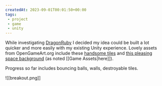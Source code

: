 ```yaml
---
createdAt: 2023-09-01T00:01:50+00:00
tags: 
 - project
 - game
 - unity
---
```

While investigating [DragonRuby](https://dragonruby.org/) I decided my idea could be built a lot quicker and more easily with my existing Unity experience. Lovely assets from OpenGameArt.org include these [handsome tiles](https://opengameart.org/content/breakout-set) and [this pleasing space background](https://opengameart.org/content/space-background-1) (as noted [[Game Assets|here]]).

Progress so far includes bouncing balls, walls, destroyable tiles.

![[breakout.png]]